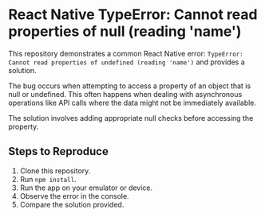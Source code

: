 # React Native TypeError: Cannot read properties of null (reading 'name')

This repository demonstrates a common React Native error: `TypeError: Cannot read properties of undefined (reading 'name')` and provides a solution.

The bug occurs when attempting to access a property of an object that is null or undefined. This often happens when dealing with asynchronous operations like API calls where the data might not be immediately available. 

The solution involves adding appropriate null checks before accessing the property.

## Steps to Reproduce

1. Clone this repository.
2. Run `npm install`.
3. Run the app on your emulator or device. 
4. Observe the error in the console.
5. Compare the solution provided.